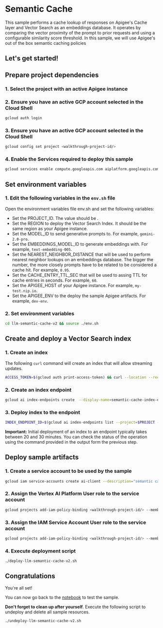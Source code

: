 # Semantic Cache

This sample performs a cache lookup of responses on Apigee's Cache layer and Vector Search as an embeddings database. It operates by comparing the vector proximity of the prompt to prior requests and using a configurable similarity score threshold. In this sample, we will use Apigee's out of the box semantic caching policies

Let's get started!
---

## Prepare project dependencies

### 1. Select the project with an active Apigee instance

<walkthrough-project-setup></walkthrough-project-setup>

### 2. Ensure you have an active GCP account selected in the Cloud Shell

```sh
gcloud auth login
```

### 3. Ensure you have an active GCP account selected in the Cloud Shell

```sh
gcloud config set project <walkthrough-project-id/>
```

### 4. Enable the Services required to deploy this sample

```sh
gcloud services enable compute.googleapis.com aiplatform.googleapis.com storage.googleapis.com integrations.googleapis.com  --project <walkthrough-project-id/>
```
## Set environment variables

### 1. Edit the following variables in the `env.sh` file

Open the environment variables file <walkthrough-editor-open-file filePath="llm-semantic-cache-v2/env.sh">env.sh</walkthrough-editor-open-file> and set the following variables:

* Set the <walkthrough-editor-select-regex filePath="llm-semantic-cache-v2/env.sh" regex="PROJECT_ID_TO_SET">PROJECT_ID</walkthrough-editor-select-regex>. The value should be <walkthrough-project-id/>.
* Set the <walkthrough-editor-select-regex filePath="llm-semantic-cache-v2/env.sh" regex="REGION_TO_SET">REGION</walkthrough-editor-select-regex> to deploy the Vector Search Index. It should be the same region as your Apigee instance.
* Set the <walkthrough-editor-select-regex filePath="llm-semantic-cache-v2/env.sh" regex="MODEL_ID_TO_SET">MODEL_ID</walkthrough-editor-select-regex> to send generative prompts to. For example, `gemini-2.0-pro`.
* Set the <walkthrough-editor-select-regex filePath="llm-semantic-cache-v2/env.sh" regex="EMBEDDINGS_MODEL_ID_TO_SET">EMBEDDINGS_MODEL_ID</walkthrough-editor-select-regex> to generate embeddings with. For example, `text-embedding-005`.
* Set the <walkthrough-editor-select-regex filePath="llm-semantic-cache-v2/env.sh" regex="NEAREST_NEIGHBOR_DISTANCE_TO_SET">NEAREST_NEIGHBOR_DISTANCE</walkthrough-editor-select-regex> that will be used to perform nearest neighbor lookups on an embeddings database. The bigger the number, the more closely prompts have to be related to be considered a cache hit. For example, `0.95`.
* Set the <walkthrough-editor-select-regex filePath="llm-semantic-cache-v2/env.sh" regex="CACHE_ENTRY_TTL_SEC_TO_SET">CACHE_ENTRY_TTL_SEC</walkthrough-editor-select-regex> that will be used to assing TTL for cache entries in seconds.  For example, `60`.
* Set the <walkthrough-editor-select-regex filePath="llm-semantic-cache-v2/env.sh" regex="APIGEE_HOST_TO_SET">APIGEE_HOST</walkthrough-editor-select-regex> of your Apigee instance. For example, `my-test.nip.io`.
* Set the <walkthrough-editor-select-regex filePath="llm-semantic-cache-v2/env.sh" regex="APIGEE_ENV_TO_SET">APIGEE_ENV</walkthrough-editor-select-regex> to the deploy the sample Apigee artifacts. For example, `dev-env`.

### 2. Set environment variables

```sh
cd llm-semantic-cache-v2 && source ./env.sh
```

## Create and deploy a Vector Search index

### 1. Create an index

The following `curl` command will create an index that will allow streaming updates.

```sh
ACCESS_TOKEN=$(gcloud auth print-access-token) && curl --location --request POST "https://$REGION-aiplatform.googleapis.com/v1/projects/$PROJECT/locations/$REGION/indexes" --header "Authorization: Bearer $ACCESS_TOKEN" --header 'Content-Type: application/json' --data-raw '{"displayName": "semantic-cache-index", "description": "semantic-cache-index", "metadata": {"config": {"dimensions": "768","approximateNeighborsCount": 150,"distanceMeasureType": "DOT_PRODUCT_DISTANCE","featureNormType": "NONE","algorithmConfig": {"treeAhConfig": {"leafNodeEmbeddingCount": "10000","fractionLeafNodesToSearch": 0.05}},"shardSize": "SHARD_SIZE_MEDIUM"},},"indexUpdateMethod": "STREAM_UPDATE"}'
```
### 2. Create an index endpoint

```sh
gcloud ai index-endpoints create  --display-name=semantic-cache-index-endpoint --public-endpoint-enabled --region=$REGION --project=$PROJECT
```

### 3. Deploy index to the endpoint

```sh
INDEX_ENDPOINT_ID=$(gcloud ai index-endpoints list --project=$PROJECT --region=$REGION --format="json" | jq -c -r '.[] | select(.displayName="semantic-cache-index-endpoint") | .name | split("/") | .[5]') && INDEX_ID=$(gcloud ai indexes list --project=$PROJECT --region=$REGION --format="json" | jq -c -r '.[] | select(.displayName="semantic-cache-index") | .name | split("/") | .[5]') && gcloud ai index-endpoints deploy-index $INDEX_ENDPOINT_ID --deployed-index-id=semantic_cache_index_endpoint_deployment --display-name=semantic-cache-index-endpoint-deployment --index=$INDEX_ID --region=$REGION --project=$PROJECT
```

**Important:** Initial deployment of an index to an endpoint typically takes between 20 and 30 minutes. You can check the status of the operation using the command provided in the output form the previous step.

## Deploy sample artifacts

### 1. Create a service account to be used by the sample

```sh
gcloud iam service-accounts create ai-client --description="semantic cache client" --display-name="ai-client"
```

### 2. Assign the Vertex AI Platform User role to the service account

```sh
gcloud projects add-iam-policy-binding <walkthrough-project-id/> --member="serviceAccount:ai-client@<walkthrough-project-id/>.iam.gserviceaccount.com" --role="roles/aiplatform.user"
```

### 3. Assign the IAM Service Account User role to the service account

```sh
gcloud projects add-iam-policy-binding <walkthrough-project-id/> --member="serviceAccount:ai-client@<walkthrough-project-id/>.iam.gserviceaccount.com" --role="roles/iam.serviceAccountUser"
```

### 4. Execute deployment script

```sh
./deploy-llm-semantic-cache-v2.sh
```

## Congratulations

<walkthrough-conclusion-trophy></walkthrough-conclusion-trophy>

You're all set!

You can now go back to the [notebook](https://github.com/GoogleCloudPlatform/apigee-samples/blob/main/llm-semantic-cache-v2/llm_semantic_cache_v2.ipynb) to test the sample.

**Don't forget to clean up after yourself**. Execute the following script to undeploy and delete all sample resources.
```sh
./undeploy-llm-semantic-cache-v2.sh
```
